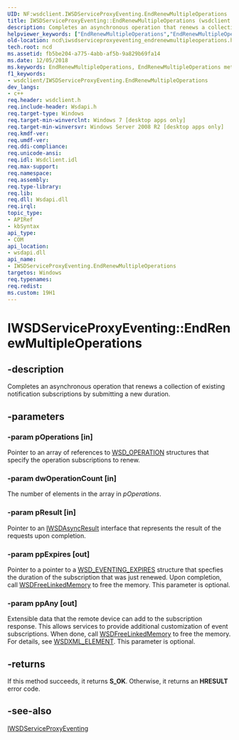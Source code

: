 ```yaml
---
UID: NF:wsdclient.IWSDServiceProxyEventing.EndRenewMultipleOperations
title: IWSDServiceProxyEventing::EndRenewMultipleOperations (wsdclient.h)
description: Completes an asynchronous operation that renews a collection of existing notification subscriptions by submitting a new duration.
helpviewer_keywords: ["EndRenewMultipleOperations","EndRenewMultipleOperations method","EndRenewMultipleOperations method","IWSDServiceProxyEventing interface","IWSDServiceProxyEventing interface","EndRenewMultipleOperations method","IWSDServiceProxyEventing.EndRenewMultipleOperations","IWSDServiceProxyEventing::EndRenewMultipleOperations","ncd.iwsdserviceproxyeventing_endrenewmultipleoperations","wsdclient/IWSDServiceProxyEventing::EndRenewMultipleOperations"]
old-location: ncd\iwsdserviceproxyeventing_endrenewmultipleoperations.htm
tech.root: ncd
ms.assetid: fb5be204-a775-4abb-af5b-9a829b69fa14
ms.date: 12/05/2018
ms.keywords: EndRenewMultipleOperations, EndRenewMultipleOperations method, EndRenewMultipleOperations method,IWSDServiceProxyEventing interface, IWSDServiceProxyEventing interface,EndRenewMultipleOperations method, IWSDServiceProxyEventing.EndRenewMultipleOperations, IWSDServiceProxyEventing::EndRenewMultipleOperations, ncd.iwsdserviceproxyeventing_endrenewmultipleoperations, wsdclient/IWSDServiceProxyEventing::EndRenewMultipleOperations
f1_keywords:
- wsdclient/IWSDServiceProxyEventing.EndRenewMultipleOperations
dev_langs:
- c++
req.header: wsdclient.h
req.include-header: Wsdapi.h
req.target-type: Windows
req.target-min-winverclnt: Windows 7 [desktop apps only]
req.target-min-winversvr: Windows Server 2008 R2 [desktop apps only]
req.kmdf-ver: 
req.umdf-ver: 
req.ddi-compliance: 
req.unicode-ansi: 
req.idl: Wsdclient.idl
req.max-support: 
req.namespace: 
req.assembly: 
req.type-library: 
req.lib: 
req.dll: Wsdapi.dll
req.irql: 
topic_type:
- APIRef
- kbSyntax
api_type:
- COM
api_location:
- wsdapi.dll
api_name:
- IWSDServiceProxyEventing.EndRenewMultipleOperations
targetos: Windows
req.typenames: 
req.redist: 
ms.custom: 19H1
---
```


# IWSDServiceProxyEventing::EndRenewMultipleOperations


## -description


Completes an asynchronous operation that renews a collection of existing notification subscriptions by submitting a new duration.


## -parameters




### -param pOperations [in]

Pointer to an array of references to <a href="https://docs.microsoft.com/windows/desktop/api/wsdtypes/ns-wsdtypes-wsd_operation">WSD_OPERATION</a> structures that specify the operation subscriptions to renew.


### -param dwOperationCount [in]

The number of elements in the array in <i>pOperations</i>.


### -param pResult [in]

Pointer to an <a href="https://docs.microsoft.com/windows/desktop/api/wsdclient/nn-wsdclient-iwsdasyncresult">IWSDAsyncResult</a> interface that represents the result of the requests upon completion.


### -param ppExpires [out]

Pointer to a pointer to a <a href="https://docs.microsoft.com/windows/desktop/api/wsdtypes/ns-wsdtypes-wsd_eventing_expires">WSD_EVENTING_EXPIRES</a> structure that specfies the duration of the subscription that was just renewed.  Upon completion, call  <a href="https://docs.microsoft.com/windows/desktop/api/wsdutil/nf-wsdutil-wsdfreelinkedmemory">WSDFreeLinkedMemory</a> to free the memory.  This parameter is optional. 


### -param ppAny [out]

Extensible data that the remote device can add to the subscription response. This allows services to provide additional customization of event subscriptions. When done, call  <a href="https://docs.microsoft.com/windows/desktop/api/wsdutil/nf-wsdutil-wsdfreelinkedmemory">WSDFreeLinkedMemory</a> to free the memory. For details, see <a href="https://docs.microsoft.com/windows/desktop/api/wsdxmldom/ns-wsdxmldom-wsdxml_element">WSDXML_ELEMENT</a>.  This parameter is optional.


## -returns



If this method succeeds, it returns <b xmlns:loc="http://microsoft.com/wdcml/l10n">S_OK</b>. Otherwise, it returns an <b xmlns:loc="http://microsoft.com/wdcml/l10n">HRESULT</b> error code.




## -see-also




<a href="https://docs.microsoft.com/windows/desktop/api/wsdclient/nn-wsdclient-iwsdserviceproxyeventing">IWSDServiceProxyEventing</a>
 

 

